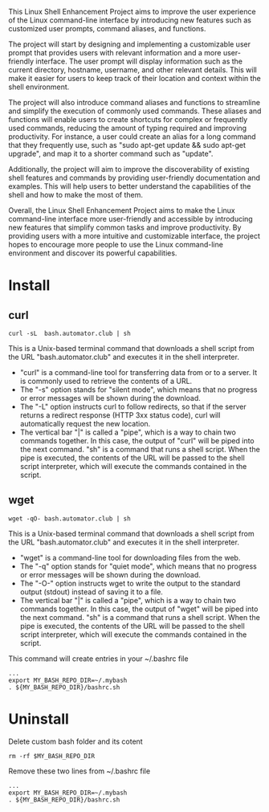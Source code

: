This Linux Shell Enhancement Project aims to improve the user experience of the Linux command-line interface by introducing new features such as customized user prompts, command aliases, and functions.

The project will start by designing and implementing a customizable user prompt that provides users with relevant information and a more user-friendly interface. The user prompt will display information such as the current directory, hostname, username, and other relevant details. This will make it easier for users to keep track of their location and context within the shell environment.

The project will also introduce command aliases and functions to streamline and simplify the execution of commonly used commands. These aliases and functions will enable users to create shortcuts for complex or frequently used commands, reducing the amount of typing required and improving productivity. For instance, a user could create an alias for a long command that they frequently use, such as "sudo apt-get update && sudo apt-get upgrade", and map it to a shorter command such as "update".

Additionally, the project will aim to improve the discoverability of existing shell features and commands by providing user-friendly documentation and examples. This will help users to better understand the capabilities of the shell and how to make the most of them.

Overall, the Linux Shell Enhancement Project aims to make the Linux command-line interface more user-friendly and accessible by introducing new features that simplify common tasks and improve productivity. By providing users with a more intuitive and customizable interface, the project hopes to encourage more people to use the Linux command-line environment and discover its powerful capabilities.

# Install

## curl

```
curl -sL  bash.automator.club | sh
```

This is a Unix-based terminal command that downloads a shell script from the URL "bash.automator.club" and executes it in the shell interpreter.
* "curl" is a command-line tool for transferring data from or to a server. It is commonly used to retrieve the contents of a URL.
* The "-s" option stands for "silent mode", which means that no progress or error messages will be shown during the download.
* The "-L" option instructs curl to follow redirects, so that if the server returns a redirect response (HTTP 3xx status code), curl will automatically request the new location.
* The vertical bar "|" is called a "pipe", which is a way to chain two commands together. In this case, the output of "curl" will be piped into the next command.
"sh" is a command that runs a shell script. When the pipe is executed, the contents of the URL will be passed to the shell script interpreter, which will execute the commands contained in the script.

## wget

```
wget -qO- bash.automator.club | sh
```

This is a Unix-based terminal command that downloads a shell script from the URL "bash.automator.club" and executes it in the shell interpreter.
* "wget" is a command-line tool for downloading files from the web.
* The "-q" option stands for "quiet mode", which means that no progress or error messages will be shown during the download.
* The "-O-" option instructs wget to write the output to the standard output (stdout) instead of saving it to a file.
* The vertical bar "|" is called a "pipe", which is a way to chain two commands together. In this case, the output of "wget" will be piped into the next command.
"sh" is a command that runs a shell script. When the pipe is executed, the contents of the URL will be passed to the shell script interpreter, which will execute the commands contained in the script.

This command will create entries in your ~/.bashrc file
```
...
export MY_BASH_REPO_DIR=~/.mybash
. ${MY_BASH_REPO_DIR}/bashrc.sh
```

# Uninstall

Delete custom bash folder and its cotent
```
rm -rf $MY_BASH_REPO_DIR
```

Remove these two lines from ~/.bashrc file
```
...
export MY_BASH_REPO_DIR=~/.mybash
. ${MY_BASH_REPO_DIR}/bashrc.sh
```
